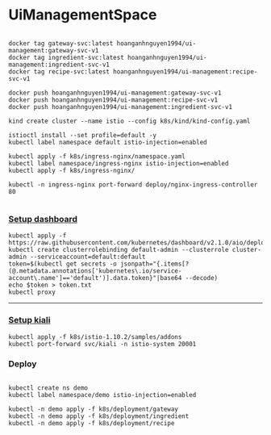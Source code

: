 # UiManagementSpace

```shell

docker tag gateway-svc:latest hoanganhnguyen1994/ui-management:gateway-svc-v1
docker tag ingredient-svc:latest hoanganhnguyen1994/ui-management:ingredient-svc-v1
docker tag recipe-svc:latest hoanganhnguyen1994/ui-management:recipe-svc-v1

docker push hoanganhnguyen1994/ui-management:gateway-svc-v1
docker push hoanganhnguyen1994/ui-management:recipe-svc-v1
docker push hoanganhnguyen1994/ui-management:ingredient-svc-v1

```



```shell
kind create cluster --name istio --config k8s/kind/kind-config.yaml

istioctl install --set profile=default -y
kubectl label namespace default istio-injection=enabled

kubectl apply -f k8s/ingress-nginx/namespace.yaml
kubectl label namespace/ingress-nginx istio-injection=enabled
kubectl apply -f k8s/ingress-nginx/

kubectl -n ingress-nginx port-forward deploy/nginx-ingress-controller 80


```

### [Setup dashboard](http://localhost:8001/api/v1/namespaces/kubernetes-dashboard/services/https:kubernetes-dashboard:/proxy/)
```shell
kubectl apply -f https://raw.githubusercontent.com/kubernetes/dashboard/v2.1.0/aio/deploy/recommended.yaml
kubectl create clusterrolebinding default-admin --clusterrole cluster-admin --serviceaccount=default:default
token=$(kubectl get secrets -o jsonpath="{.items[?(@.metadata.annotations['kubernetes\.io/service-account\.name']=='default')].data.token}"|base64 --decode)
echo $token > token.txt
kubectl proxy

```

---

### [Setup kiali](http://127.0.0.1:20001)
```shell
kubectl apply -f k8s/istio-1.10.2/samples/addons
kubectl port-forward svc/kiali -n istio-system 20001
```

### Deploy
```shell

kubectl create ns demo
kubectl label namespace/demo istio-injection=enabled

kubectl -n demo apply -f k8s/deployment/gateway
kubectl -n demo apply -f k8s/deployment/ingredient
kubectl -n demo apply -f k8s/deployment/recipe

```
